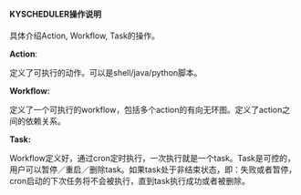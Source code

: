 #### KYSCHEDULER操作说明

具体介绍Action, Workflow, Task的操作。

**Action**:

定义了可执行的动作。可以是shell/java/python脚本。

**Workflow:**

定义了一个可执行的workflow，包括多个action的有向无环图。定义了action之间的依赖关系。

**Task:**

Workflow定义好，通过cron定时执行，一次执行就是一个task。Task是可控的，用户可以暂停／重启／删除task。如果task处于非结束状态，即：失败或者暂停，cron启动的下次任务将不会被执行，直到task执行成功或者被删除。




